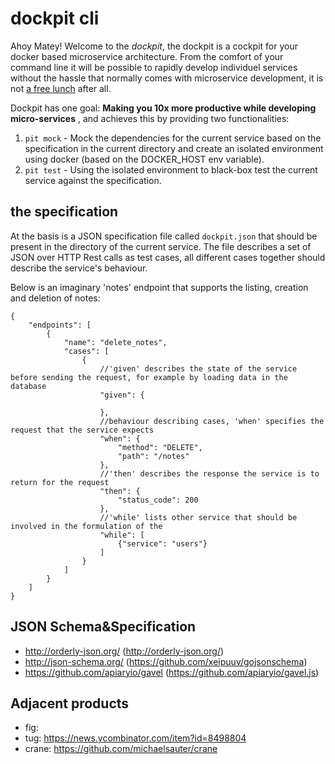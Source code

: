 dockpit cli
===========

Ahoy Matey! Welcome to the _dockpit_, the dockpit is a cockpit for your docker based microservice architecture. From the comfort of your command line it will be possible to rapidly develop individuel services without the hassle that normally comes with microservice development, it is not [a free lunch](http://highscalability.com/blog/2014/4/8/microservices-not-a-free-lunch.html) after all.

Dockpit has one goal: __Making you 10x more productive while developing micro-services__ , and achieves this by providing two functionalities:

1. `pit mock` - Mock the dependencies for the current service based on the specification in the current directory and create an isolated environment using docker (based on the DOCKER_HOST env variable).
2. `pit test` - Using the isolated environment to black-box test the current service against the specification.

the specification
-----------------
At the basis is a JSON specification file called `dockpit.json` that should be present in the directory of the current service. The file describes a set of JSON over HTTP Rest calls as test cases, all different cases together should describe the service's behaviour.

Below is an imaginary 'notes' endpoint that supports the listing, creation and deletion of notes:
```
{
	"endpoints": [
		{
			"name": "delete_notes",
			"cases": [
				{
					//'given' describes the state of the service before sending the request, for example by loading data in the database 
					"given": {

					},
					//behaviour describing cases, 'when' specifies the request that the service expects
					"when": {
						"method": "DELETE",
						"path": "/notes"
					},
					//'then' describes the response the service is to return for the request
					"then": {
						"status_code": 200
					},
					//'while' lists other service that should be involved in the formulation of the
					"while": [
						{"service": "users"}
					]
				}
			]
		}
	]
}
```
JSON Schema&Specification 
-----------------
- http://orderly-json.org/ (http://orderly-json.org/)
- http://json-schema.org/ (https://github.com/xeipuuv/gojsonschema)
- https://github.com/apiaryio/gavel (https://github.com/apiaryio/gavel.js)


Adjacent products
-----------------

- fig:
- tug: https://news.ycombinator.com/item?id=8498804
- crane: https://github.com/michaelsauter/crane
